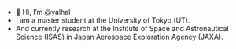 - 👋 Hi, I’m @yalhal
- I am a master student at the University of Tokyo (UT).
- And currently research at the Institute of Space and Astronautical Science (ISAS) in Japan Aerospace Exploration Agency (JAXA).

